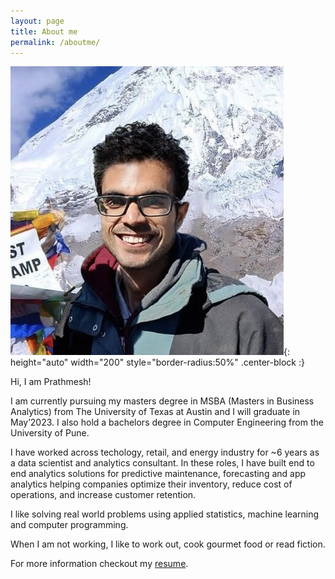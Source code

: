 ```yaml
---
layout: page
title: About me
permalink: /aboutme/
---
```


![my_mugshot](/img/mugshot_me.png){: height="auto" width="200" style="border-radius:50%" .center-block :}

Hi, I am Prathmesh!

I am currently pursuing my masters degree in MSBA (Masters in Business Analytics) from The University of Texas at Austin and I will graduate in May’2023. I also hold a bachelors degree in Computer Engineering from the University of Pune. 

I have worked across techology, retail, and energy industry for ~6 years as a data scientist and analytics consultant. In these roles, I have built end to end analytics solutions for predictive maintenance, forecasting and app analytics helping companies optimize their inventory, reduce cost of operations, and increase customer retention.


I like solving real world problems using applied statistics, machine learning and computer programming.

When I am not working, I like to work out, cook gourmet food or read fiction.

For more information checkout my [resume](/assets/prathmesh_savale_resume.pdf).